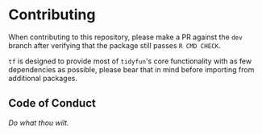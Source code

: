# Contributing

When contributing to this repository, please make a PR against the `dev` branch after verifying that
the package still passes `R CMD CHECK`.

`tf` is designed to provide most of `tidyfun`'s core functionality with as few dependencies as possible,
please bear that in mind before importing from additional packages.

## Code of Conduct

*Do what thou wilt.*
